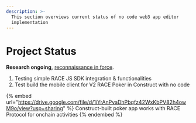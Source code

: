 ```yaml
---
description: >-
  This section overviews current status of no code web3 app editor
  implementation
---
```


# Project Status

**Research ongoing,** [reconnaissance in force](https://twitter.com/RaceGameTeam/status/1762792658416586785).

1. Testing simple RACE JS SDK integration & functionalities
2. Test build the mobile client for V2 RACE Poker in Construct with no code

{% embed url="https://drive.google.com/file/d/1iYrAnPvaDhPbqfz42WxKbPV82h4owM9o/view?usp=sharing" %}
Construct-built poker app works with RACE Protocol for onchain activities
{% endembed %}
